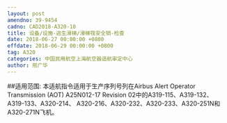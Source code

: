 ```yaml
---
layout: post
amendno: 39-9454
cadno: CAD2018-A320-10
title: 设备/设施-逃生滑梯/滑梯筏安全销-检查
date: 2018-06-27 00:00:00 +0800
effdate: 2018-06-29 00:00:00 +0800
tag: A320
categories: 中国民用航空上海航空器适航审定中心
author: 邢广华
---
```


##适用范围:
本适航指令适用于生产序列号列在Airbus Alert Operator Transmission (AOT) A25N012-17 Revision 02中的A319-115、A319-132、A319-133、A320-214、 A320-216、A320-232、A320-233、A320-251N和A320-271N飞机。

